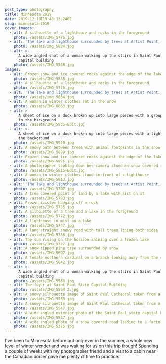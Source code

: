 ```yaml
---
post_type: photography
title: Minnesota 2019
date: 2019-12-10T19:48:13.240Z
slug: minnesota-2019
cover_images:
  - alt: A silhouette of a lighthouse and rocks in the foreground
    photo: /assets/IMG_5776.jpg
  - alt: 'The lake and lighthouse surrounded by trees at Artist Point, Grand Marais'
    photo: /assets/img_5834.jpg
  - alt: >-
      A wide angled shot of a woman walking up the stairs in Saint Paul state
      capital building
    photo: /assets/IMG_5568.jpg
images:
  - alt: Frozen snow and ice covered rocks against the edge of the lake
    photo: /assets/IMG_5835.jpg
  - alt: A silhouette of a lighthouse and rocks in the foreground
    photo: /assets/IMG_5776.jpg
  - alt: 'The lake and lighthouse surrounded by trees at Artist Point, Grand Marais'
    photo: /assets/img_5834.jpg
  - alt: A woman in winter clothes sat in the snow
    photo: /assets/IMG_6063.jpg
  - alt: >-
      A sheet of ice on a dock broken up into large pieces with a group of trees
      in the background
    photo: /assets/IMG_5935-Edit.jpg
  - alt: >-
      A sheet of ice on a dock broken up into large pieces with a lighthouse in
      the background
    photo: /assets/IMG_5920.jpg
  - alt: A snowy path between trees with animal footprints in the snow
    photo: /assets/IMG_5899.jpg
  - alt: Frozen snow and ice covered rocks against the edge of the lake
    photo: /assets/IMG_5825.jpg
  - alt: A photographer looking down her camera stood on snow covered rock
    photo: /assets/IMG_5815-Edit.jpg
  - alt: A woman in winter clothes stood in-front of a lighthouse
    photo: /assets/IMG_5813.jpg
  - alt: 'The lake and lighthouse surrounded by trees at Artist Point, Grand Marais'
    photo: /assets/IMG_5797.jpg
  - alt: A tree covered point of land by a lake with mist on it
    photo: /assets/IMG_5793.jpg
  - alt: Frozen icicles hanging off a rock
    photo: /assets/IMG_5785.jpg
  - alt: A silhouette of a tree and a lake in the foreground
    photo: /assets/IMG_5772.jpg
  - alt: A lighthouse in mist on a lake
    photo: /assets/IMG_5747.jpg
  - alt: A long straight snowy road with tall trees lining both sides
    photo: /assets/IMG_5736.jpg
  - alt: The sun rising on the horizon shining over a frozen lake
    photo: /assets/IMG_5727.jpg
  - alt: A snow tipped pine tree surrounded by snow
    photo: /assets/IMG_5697.jpg
  - alt: A female northern cardinal on a branch looking away from the camera
    photo: /assets/IMG_5642.jpg
  - alt: >-
      A wide angled shot of a woman walking up the stairs in Saint Paul state
      capital building
    photo: /assets/IMG_5568.jpg
  - alt: The foyer at Saint Paul State Capital Building
    photo: /assets/IMG_5564 2.jpg
  - alt: A snowy silhouette image of Saint Paul Cathedral taken from a distance
    photo: /assets/IMG_5558.jpg
  - alt: A snowy silhouette image of Saint Paul Cathedral taken from a distance
    photo: /assets/IMG_5547.jpg
  - alt: A wide angled exterior photo of the Saint Paul state capital building
    photo: /assets/IMG_5537.jpg
  - alt: A wide angled photo of a snow covered road leading to a factory
    photo: /assets/IMG_5375.jpg
---
```

I've been to Minnesota before but only ever in the summer, a whole new level of winter wonderland was waiting for us on this trip though! Spending a couple of weeks with my photographer friend and a visit to a cabin near the Canadian border gave me plenty of time to practice.

